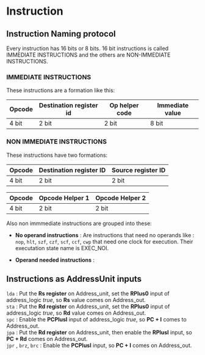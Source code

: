 # Instruction

## Instruction Naming protocol

Every instruction has 16 bits or 8 bits. 16 bit instructions is called IMMEDIATE INSTRUCTIONS and the others are NON-IMMEDIATE INSTRUCTIONS.

### IMMEDIATE INSTRUCTIONS

These instructions are a formation like this:

|Opcode|Destination register id|Op helper code|Immediate value|
|--|--|--|--|
|4 bit|2 bit|2 bit|8 bit|

### NON IMMEDIATE INSTRUCTIONS

These instructions have two formations:

|Opcode|Destination register ID|Source register ID|
|--|--|--|
|4 bit|2 bit|2 bit|

|Opcode|Opcode Helper 1|Opcode Helper 2|
|--|--|--|
|4 bit|2 bit|2 bit|

Also non immmediate instructions are grouped into these:

* **No operand instructions** : Are instructions that need no operands like : `nop`, `hlt`, `szf`, `czf`, `scf`, `ccf`, `cwp` that need one clock for execution. Their executation state name is EXEC_NOI.

* **Operand needed instructions** : 

## Instructions as AddressUnit inputs

`lda` :
Put the **Rs register** on Address\_unit, set the **RPlus0** input of address\_logic _true_, so **Rs** value comes on Address\_out.  
`sta` :
Put the **Rd register** on Address\_unit, set the **RPlus0** input of address\_logic _true_, so **Rd** value comes on Address\_out.  
`spc` :
Enable the **PCPlusI** input of address\_logic _true_, so **PC + I** comes to Address\_out.  
`jpa` :
Put the **Rd register** on Address\_unit, then enable the **RPlusI** input, so **PC + Rd** comes on Address\_out.  
`jpr` , `brz`, `brc` :
Enable the **PCPlusI** input, so **PC + I** comes on Address\_out.